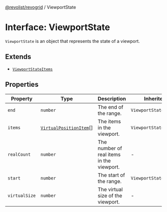 [@revolist/revogrid](README.md) / ViewportState

# Interface: ViewportState

`ViewportState` is an object that represents the state of a viewport.

## Extends

- [`ViewportStateItems`](TypeAlias.ViewportStateItems.md)

## Properties

| Property | Type | Description | Inherited from | Defined in |
| ------ | ------ | ------ | ------ | ------ |
| `end` | `number` | The end of the range. | `ViewportStateItems.end` | [src/types/interfaces.ts:506](https://github.com/revolist/revogrid/blob/477507f867ff98f395e0119897545945e222b246/src/types/interfaces.ts#L506) |
| `items` | [`VirtualPositionItem`](Interface.VirtualPositionItem.md)[] | The items in the viewport. | `ViewportStateItems.items` | [src/types/interfaces.ts:517](https://github.com/revolist/revogrid/blob/477507f867ff98f395e0119897545945e222b246/src/types/interfaces.ts#L517) |
| `realCount` | `number` | The number of real items in the viewport. | - | [src/types/interfaces.ts:527](https://github.com/revolist/revogrid/blob/477507f867ff98f395e0119897545945e222b246/src/types/interfaces.ts#L527) |
| `start` | `number` | The start of the range. | `ViewportStateItems.start` | [src/types/interfaces.ts:502](https://github.com/revolist/revogrid/blob/477507f867ff98f395e0119897545945e222b246/src/types/interfaces.ts#L502) |
| `virtualSize` | `number` | The virtual size of the viewport. | - | [src/types/interfaces.ts:531](https://github.com/revolist/revogrid/blob/477507f867ff98f395e0119897545945e222b246/src/types/interfaces.ts#L531) |
